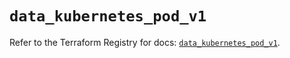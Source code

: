 # `data_kubernetes_pod_v1`

Refer to the Terraform Registry for docs: [`data_kubernetes_pod_v1`](https://registry.terraform.io/providers/hashicorp/kubernetes/2.36.0/docs/data-sources/pod_v1).
